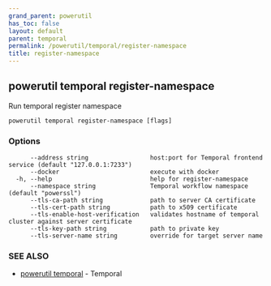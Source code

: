 ```yaml
---
grand_parent: powerutil
has_toc: false
layout: default
parent: temporal
permalink: /powerutil/temporal/register-namespace
title: register-namespace
---
```

## powerutil temporal register-namespace

Run temporal register namespace

```
powerutil temporal register-namespace [flags]
```

### Options

```
      --address string                 host:port for Temporal frontend service (default "127.0.0.1:7233")
      --docker                         execute with docker
  -h, --help                           help for register-namespace
      --namespace string               Temporal workflow namespace (default "powerssl")
      --tls-ca-path string             path to server CA certificate
      --tls-cert-path string           path to x509 certificate
      --tls-enable-host-verification   validates hostname of temporal cluster against server certificate
      --tls-key-path string            path to private key
      --tls-server-name string         override for target server name
```

### SEE ALSO

* [powerutil temporal](/powerutil/temporal)	 - Temporal
